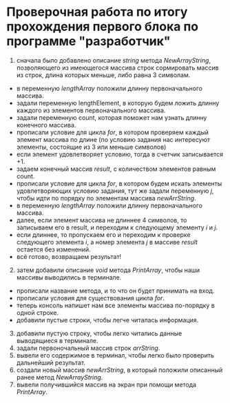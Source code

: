 # Проверочная работа по итогу прохождения первого блока по программе "разработчик"
1. сначала было добавлено описание *string* метода  *NewArrayString*, позволяющего из имеющегося массива строк сормировать массив из строк, длина которых меньше, либо равна 3 символам.
* в переменную *lengthArray* положили длинну первоначального массива.
* задали переменную lengthElement, в которую будем ложить длинну каждого из элементов первоначального массива.
* задали переменную count, которая поможет нам узнать длинну конечного массива.
* прописали условие для цикла *for*, в котором проверяем каждый элемент массива по длине (по условию задания нас интересуют элементы, состоящие из 3 или меньше символов)
* если элемент удовлетворяет условию, тогда в счетчик записывается +1.
* задаем конечный массив *result*, с количеством элементов равным count.
* прописали условие для цикла *for*, в котором будем искать элементы удовлетворяющих условию задания, тут же задали переменную *j*, чтобы идти по порядку по элементам массива *newArrString*.
* в переменную *lengthArray* положили длинну первоначального массива.
* далее, если элемент массива не длиннее 4 символов, то записываем его в result, и переходим к следующему элементу *i* и *j*.
* если длиннее, то пропускаем его и переходим к проверке следующего элемента *i*, а номер элемента *j* в массиве *result* остается без изменений.
* всё готово, возвращаем результат!
2. затем добавили описание *void* метода *PrintArray*, чтобы наши массивы выводились в терминале.
* прописали название метода, и то что он будет принимать на вход.
* прописали условия для существования цикла *for*.
* теперь консоль напишет нам все элементы массива по-порядку в одной строке.
* добавили пустые строки, чтобы легче читалась информация.
3. добавили пустую строку, чтобы легко читались данные выводящиеся в терминале.
4. задали первоночальный массив строк *arrString*.
5. вывели его содержимое в терминал, чтобы легко было проверить дальнейший результат.
6. создали новый массив *newArrString*, в который положили описанный ранее метод *NewArrayString*.
7. вывели получившийся массив на экран при помощи метода *PrintArray*.